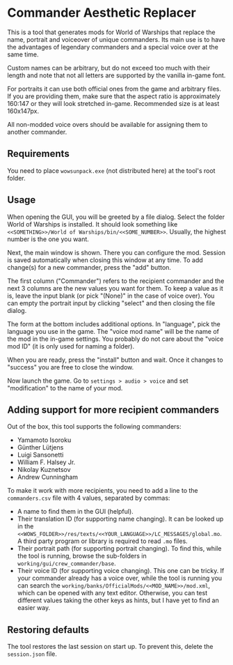 # Commander Aesthetic Replacer

This is a tool that generates mods for World of Warships that replace the name, portrait and voiceover of unique commanders. Its main use is to have the advantages of legendary commanders and a special voice over at the same time.

Custom names can be arbitrary, but do not exceed too much with their length and note that not all letters are supported by the vanilla in-game font.

For portraits it can use both official ones from the game and arbitrary files. If you are providing them, make sure that the aspect ratio is approximately 160:147 or they will look stretched in-game. Recommended size is at least 160x147px.

All non-modded voice overs should be available for assigning them to another commander.

## Requirements

You need to place `wowsunpack.exe` (not distributed here) at the tool's root folder.

## Usage

When opening the GUI, you will be greeted by a file dialog. Select the folder World of Warships is installed. It should look something like `<<SOMETHING>>/World of Warships/bin/<<SOME_NUMBER>>`. Usually, the highest number is the one you want.

Next, the main window is shown. There you can configure the mod. Session is saved automatically when closing this window at any time. To add change(s) for a new commander, press the "add" button.

The first column ("Commander") refers to the recipient commander and the next 3 columns are the new values you want for them. To keep a value as it is, leave the input blank (or pick "(None)" in the case of voice over). You can empty the portrait input by clicking "select" and then closing the file dialog.

The form at the bottom includes additional options. In "language", pick the language you use in the game. The "voice mod name" will be the name of the mod in the in-game settings. You probably do not care about the "voice mod ID" (it is only used for naming a folder).

When you are ready, press the "install" button and wait. Once it changes to "success" you are free to close the window.

Now launch the game. Go to `settings > audio > voice` and set "modification" to the name of your mod.

## Adding support for more recipient commanders

Out of the box, this tool supports the following commanders:

* Yamamoto Isoroku
* Günther Lütjens
* Luigi Sansonetti
* William F. Halsey Jr.
* Nikolay Kuznetsov
* Andrew Cunningham

To make it work with more recipients, you need to add a line to the `commanders.csv` file with 4 values, separated by commas:

* A name to find them in the GUI (helpful).
* Their translation ID (for supporting name changing). It can be looked up in the `<<WOWS_FOLDER>>/res/texts/<<YOUR_LANGUAGE>>/LC_MESSAGES/global.mo`. A third party program or library is required to read `.mo` files.
* Their portrait path (for supporting portrait changing). To find this, while the tool is running, browse the sub-folders in `working/gui/crew_commander/base`.
* Their voice ID (for supporting voice changing). This one can be tricky. If your commander already has a voice over, while the tool is running you can search the `working/banks/OfficialMods/<<MOD_NAME>>/mod.xml`, which can be opened with any text editor. Otherwise, you can test different values taking the other keys as hints, but I have yet to find an easier way.

## Restoring defaults

The tool restores the last session on start up. To prevent this, delete the `session.json` file.

